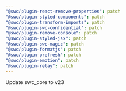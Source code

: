 ```yaml
---
"@swc/plugin-react-remove-properties": patch
"@swc/plugin-styled-components": patch
"@swc/plugin-transform-imports": patch
"@swc/plugin-swc-confidential": patch
"@swc/plugin-remove-console": patch
"@swc/plugin-styled-jsx": patch
"@swc/plugin-swc-magic": patch
"@swc/plugin-formatjs": patch
"@swc/plugin-prefresh": patch
"@swc/plugin-emotion": patch
"@swc/plugin-relay": patch
---
```


Update swc_core to v23
